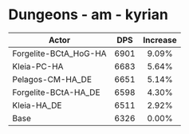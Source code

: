 # Dungeons - am - kyrian
| Actor | DPS | Increase |
|---|:---:|:---:|
|Forgelite-BCtA_HoG-HA|6901|9.09%|
|Kleia-PC-HA|6683|5.64%|
|Pelagos-CM-HA_DE|6651|5.14%|
|Forgelite-BCtA-HA_DE|6598|4.30%|
|Kleia-HA_DE|6511|2.92%|
|Base|6326|0.00%|

